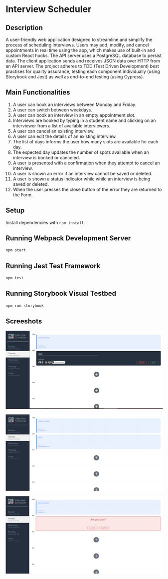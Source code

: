 # Interview Scheduler

## Description
A user-friendly web application designed to streamline and simplify the process of scheduling interviews. Users may add, modify, and cancel appointments in real time using the app, which makes use of built-in and custom React hooks. The API server uses a PostgreSQL database to persist data. The client application sends and receives JSON data over HTTP from an API server. The project adheres to TDD (Test Driven Development) best practises for quality assurance, testing each component individually (using Storybook and Jest) as well as end-to-end testing (using Cypress).

## Main Functionalities
1. A user can book an interviews between Monday and Friday.
2. A user can switch between weekdays.
3. A user can book an interview in an empty appointment slot.
4. Interviews are booked by typing in a student name and clicking on an interviewer from a list of available interviewers.
5. A user can cancel an existing interview.
6. A user can edit the details of an existing interview.
7. The list of days informs the user how many slots are available for each day.
8. The expected day updates the number of spots available when an interview is booked or canceled.
9. A user is presented with a confirmation when they attempt to cancel an interview.
10. A user is shown an error if an interview cannot be saved or deleted.
11. A user is shown a status indicator while while an interview is being saved or deleted.
12. When the user presses the close button of the error they are returned to the Form.


## Setup

Install dependencies with `npm install`.

## Running Webpack Development Server

```sh
npm start
```

## Running Jest Test Framework

```sh
npm test
```

## Running Storybook Visual Testbed

```sh
npm run storybook
```

## Screeshots
!["Appointment form after clicking the plus button representing an empty spot"](https://github.com/jpniyitanga/scheduler/blob/testing/docs/appointment-form.png.png?raw=true)

!["An appointment is booked after clicking the save button. Number of remaining spots for that day are updated accordingly.](https://github.com/jpniyitanga/scheduler/blob/testing/docs/appointment-booked.png.png?raw=true)

!["A conformation message is displayed when we try to delete an appointment"](https://github.com/jpniyitanga/scheduler/blob/testing/docs/appointment-form-confirm-delete.png.png?raw=true)

